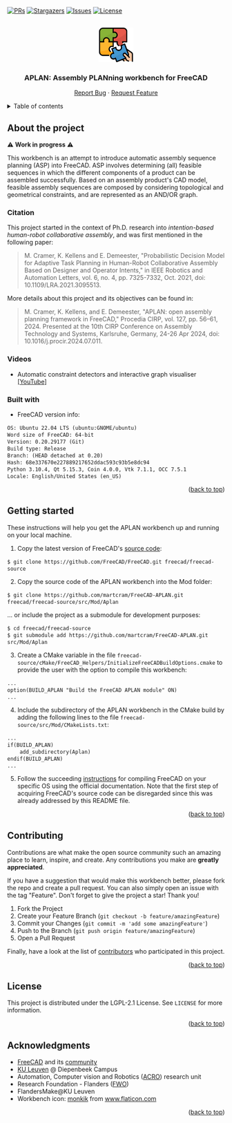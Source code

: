 <div id="top"></div>

[![PRs][prs-shield]][prs-url]
[![Stargazers][stars-shield]][stars-url]
[![Issues][issues-shield]][issues-url]
[![License][license-shield]][license-url]

<!-- PROJECT LOGO -->
<br />
<div align="center">
  <a href="https://github.com/martcram/FreeCAD-APLAN/blob/main/Gui/Resources/icons/APLAN_Workbench.svg">
    <img src="https://github.com/martcram/FreeCAD-APLAN/blob/main/Gui/Resources/icons/APLAN_Workbench.svg" alt="Logo" width="80" height="80">
  </a>

<h3 align="center">APLAN: Assembly PLANning workbench for FreeCAD</h3>
  <p align="center">
    <a href="https://github.com/martcram/FreeCAD-APLAN/issues">Report Bug</a>
    ·
    <a href="https://github.com/martcram/FreeCAD-APLAN/issues">Request Feature</a>
    <br />
  </p>
</div>


<!-- TABLE OF CONTENTS -->
<details>
  <summary>Table of contents</summary>
  <ol>
    <li>
      <a href="#about-the-project">About the project</a>
      <ul>
        <li><a href="#citation">Citation</a></li>
        <li><a href="#built-with">Built with</a></li>
      </ul>
    </li>
    <li>
      <a href="#getting-started">Getting started</a>
    </li>
    <li><a href="#contributing">Contributing</a></li>
    <li><a href="#license">License</a></li>
    <li><a href="#acknowledgments">Acknowledgments</a></li>
  </ol>
</details>


<!-- ABOUT THE PROJECT -->
## About the project
:warning: **Work in progress** :warning:
<!--[![Product Name Screen Shot][product-screenshot]](https://example.com)-->
This workbench is an attempt to introduce automatic assembly sequence planning (ASP) into FreeCAD. ASP involves determining (all) feasible sequences in which the different components of a product can be assembled successfully. Based on an assembly product's CAD model, feasible assembly sequences are composed by considering topological and geometrical constraints, and are represented as an AND/OR graph.

### Citation
This project started in the context of Ph.D. research into _intention-based human-robot collaborative assembly_, and was first mentioned in the following paper:
> M. Cramer, K. Kellens and E. Demeester, "Probabilistic Decision Model for Adaptive Task Planning in Human-Robot Collaborative Assembly Based on Designer and Operator Intents," in IEEE Robotics and Automation Letters, vol. 6, no. 4, pp. 7325-7332, Oct. 2021, doi: 10.1109/LRA.2021.3095513.

More details about this project and its objectives can be found in:
> M. Cramer, K. Kellens, and E. Demeester, "APLAN: open assembly planning framework in FreeCAD," Procedia CIRP, vol. 127, pp. 56–61, 2024. Presented at the 10th CIRP Conference on Assembly Technology and Systems, Karlsruhe, Germany, 24-26 Apr 2024, doi: 10.1016/j.procir.2024.07.011.

### Videos
* Automatic constraint detectors and interactive graph visualiser <a href="https://www.youtube.com/watch?v=JbgxcF72h3o&list=PL29v8E3cR3d5I-SWr5tmJGdl9SKvnXW1B&index=4">[YouTube]</a>

### Built with
* FreeCAD version info:
```
OS: Ubuntu 22.04 LTS (ubuntu:GNOME/ubuntu)
Word size of FreeCAD: 64-bit
Version: 0.20.29177 (Git)
Build type: Release
Branch: (HEAD detached at 0.20)
Hash: 68e337670e227889217652ddac593c93b5e8dc94
Python 3.10.4, Qt 5.15.3, Coin 4.0.0, Vtk 7.1.1, OCC 7.5.1
Locale: English/United States (en_US)
```

<p align="right">(<a href="#top">back to top</a>)</p>


<!-- GETTING STARTED -->
## Getting started
These instructions will help you get the APLAN workbench up and running on your local machine. 

1. Copy the latest version of FreeCAD's [source code](https://github.com/FreeCAD/FreeCAD):
```
$ git clone https://github.com/FreeCAD/FreeCAD.git freecad/freecad-source
```
2. Copy the source code of the APLAN workbench into the Mod folder:
```
$ git clone https://github.com/martcram/FreeCAD-APLAN.git freecad/freecad-source/src/Mod/Aplan
```
... or include the project as a submodule for development purposes:
```
$ cd freecad/freecad-source
$ git submodule add https://github.com/martcram/FreeCAD-APLAN.git src/Mod/Aplan
```
3. Create a CMake variable in the file ```freecad-source/cMake/FreeCAD_Helpers/InitializeFreeCADBuildOptions.cmake``` to provide the user with the option to compile this workbench:
```
...
option(BUILD_APLAN "Build the FreeCAD APLAN module" ON)
...
```
4. Include the subdirectory of the APLAN workbench in the CMake build by adding the following lines to the file ```freecad-source/src/Mod/CMakeLists.txt```:
```
...
if(BUILD_APLAN)
    add_subdirectory(Aplan)
endif(BUILD_APLAN)
...
```
5. Follow the succeeding [instructions](https://wiki.freecadweb.org/Compiling) for compiling FreeCAD on your specific OS using the official documentation. 
Note that the first step of acquiring FreeCAD's source code can be disregarded since this was already addressed by this README file. 

<p align="right">(<a href="#top">back to top</a>)</p>


<!-- CONTRIBUTING -->
## Contributing

Contributions are what make the open source community such an amazing place to learn, inspire, and create. Any contributions you make are **greatly appreciated**.

If you have a suggestion that would make this workbench better, please fork the repo and create a pull request. You can also simply open an issue with the tag "Feature".
Don't forget to give the project a star! Thank you!

1. Fork the Project
2. Create your Feature Branch (`git checkout -b feature/amazingFeature`)
3. Commit your Changes (`git commit -m 'add some amazingFeature'`)
4. Push to the Branch (`git push origin feature/amazingFeature`)
5. Open a Pull Request

Finally, have a look at the list of [contributors](https://github.com/martcram/FreeCAD-APLAN/graphs/contributors) who participated in this project.

<p align="right">(<a href="#top">back to top</a>)</p>


<!-- LICENSE -->
## License
This project is distributed under the LGPL-2.1 License. See `LICENSE` for more information.

<p align="right">(<a href="#top">back to top</a>)</p>


<!-- ACKNOWLEDGMENTS -->
## Acknowledgments
* [FreeCAD](https://www.freecadweb.org/) and its [community](https://forum.freecadweb.org/)
* [KU Leuven](https://iiw.kuleuven.be/english/diepenbeek) @ Diepenbeek Campus
* Automation, Computer vision and Robotics ([ACRO](https://iiw.kuleuven.be/onderzoek/acro)) research unit
* Research Foundation - Flanders ([FWO](https://www.fwo.be/en/))
* FlandersMake@KU Leuven
* Workbench icon: <a href="https://www.flaticon.com/authors/monkik" title="monkik">monkik</a> from <a href="https://www.flaticon.com/" title="Flaticon">www.flaticon.com</a>

<p align="right">(<a href="#top">back to top</a>)</p>


<!-- MARKDOWN LINKS & IMAGES -->
[prs-shield]: https://img.shields.io/badge/PRs-welcome-brightgreen.svg?style=for-the-badge
[prs-url]: https://github.com/martcram/FreeCAD-APLAN/pulls
[stars-shield]: https://img.shields.io/github/stars/martcram/FreeCAD-APLAN.svg?style=for-the-badge
[stars-url]: https://github.com/martcram/FreeCAD-APLAN/stargazers
[issues-shield]: https://img.shields.io/github/issues/martcram/FreeCAD-APLAN.svg?style=for-the-badge
[issues-url]: https://github.com/martcram/FreeCAD-APLAN/issues
[license-shield]: https://img.shields.io/github/license/martcram/FreeCAD-APLAN.svg?style=for-the-badge
[license-url]: https://github.com/martcram/FreeCAD-APLAN/blob/master/LICENSE.txt
